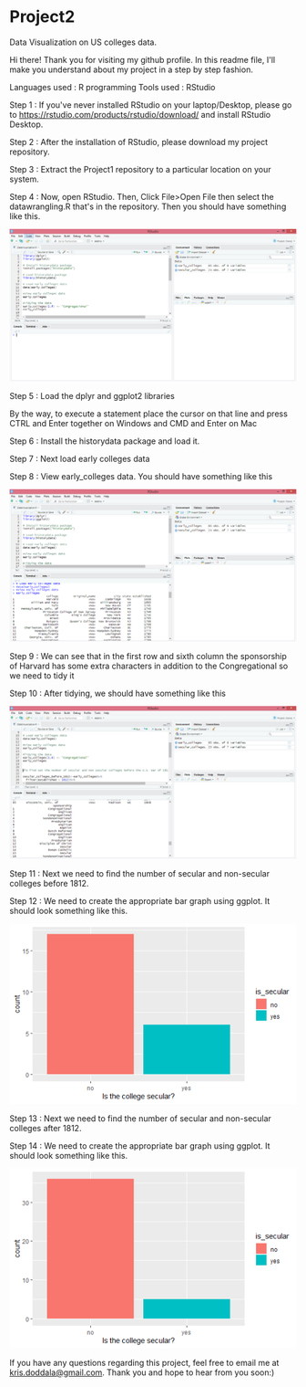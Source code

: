 # Project2
Data Visualization on US colleges data.


Hi there! Thank you for visiting my github profile. In this readme file, I'll make you understand about my project in a step by step fashion.

Languages used : R programming
Tools used     : RStudio

Step 1 : If you've never installed RStudio on your laptop/Desktop, please go to https://rstudio.com/products/rstudio/download/ and install RStudio Desktop.

Step 2 : After the installation of RStudio, please download my project repository.

Step 3 : Extract the Project1 repository to a particular location on your system.

Step 4 : Now, open RStudio. Then, Click File>Open File then select the datawrangling.R that's in the repository. Then you should have something like this.

![](https://github.com/Krisdoddala/Project2/blob/master/images/shot1.PNG)

Step 5 : Load the dplyr and ggplot2 libraries

By the way, to execute a statement place the cursor on that line and press CTRL and Enter together on Windows
and CMD and Enter on Mac 

Step 6 : Install the historydata package and load it.

Step 7 : Next load early colleges data

Step 8 : View early_colleges data. You should have something like this

![](https://github.com/Krisdoddala/Project2/blob/master/images/shot2.PNG)

Step 9 : We can see that in the first row and sixth column the sponsorship of Harvard has some extra characters in addition to the Congregational so we need to tidy it

Step 10 : After tidying, we should have something like this

![](https://github.com/Krisdoddala/Project2/blob/master/images/shot3.PNG)

Step 11 : Next we need to find the number of secular and non-secular colleges before 1812.

Step 12 : We need to create the appropriate bar graph using ggplot. It should look something like this.

![](images/shot4.PNG)

Step 13 : Next we need to find the number of secular and non-secular colleges after 1812.

Step 14 : We need to create the appropriate bar graph using ggplot. It should look something like this.

![](images/shot5.PNG)

If you have any questions regarding this project, feel free to email me at kris.doddala@gmail.com. Thank you and hope to hear from you soon:)
